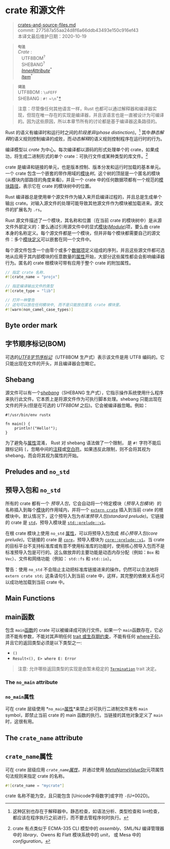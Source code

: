 # crate 和源文件

>[crates-and-source-files.md](https://github.com/rust-lang/reference/blob/master/src/crates-and-source-files.md)\
>commit: 277587a55aa24d8f6a66ddb43493e150c916ef43 \
>本译文最后维护日期：2020-10-19

> **<sup>句法</sup>**\
> _Crate_ :\
> &nbsp;&nbsp; UTF8BOM<sup>?</sup>\
> &nbsp;&nbsp; SHEBANG<sup>?</sup>\
> &nbsp;&nbsp; [_InnerAttribute_]<sup>\*</sup>\
> &nbsp;&nbsp; [_Item_]<sup>\*</sup>

> **<sup>词法</sup>**\
> UTF8BOM : `\uFEFF`\
> SHEBANG : `#!` \~`\n`<sup>\+</sup>[†](#shebang)


> 注意：尽管像任何其他语言一样，Rust 也都可以通过解释器和编译器实现，但现在唯一存在的实现是编译器，并且该语言也是一直被设计为可编译的。因为这些原因，所以本章节所有的讨论都是基于编译器这条路径的。

Rust 的语义有编译时和运行时之间的*阶段差异(phase distinction)*。[^phase-distinction] 其中*静态解释*的语义规则控制编译的成败，而*动态解释*的语义规则控制程序在运行时的行为。

编译模型以 _crate_ 为中心。每次编译都以源码的形式处理单个的 crate，如果成功，将生成二进制形式的单个 crate：可执行文件或某种类型的库文件。[^cratesourcefile]

crate 是编译和链接的单元，也是版本控制、版本分发和运行时加载的基本单元。一个 crate 包含一个嵌套的带作用域的[模块][module]*树*。这个树的顶层是一个匿名的模块(从模块内部路径的角度来看)，并且一个 crate 中的任何数据项都有一个规范的[模块路径][module path]，表示它在 crate 的模块树中的位置。

Rust 编译器总是使用单个源文件作为输入来开启编译过程的，并且总是生成单个输出 crate。对输入源文件的处理可能导致其他源文件作为模块被加载进来。源文件的扩展名为 `.rs`。

Rust 源文件描述了一个模块，其名称和位置（在当前 crate 的模块树中）是从源文件外部定义的：要么通过引用源文件中的显式[模块(_Module_)][module]项，要么由 crate 本身的名称定义。每个源文件都是一个模块，但并非每个模块都需要自己的源文件：多个[模块定义][module]可以嵌套在同一个文件中。

每个源文件包含一个由零个或多个[数据项][_Item_]定义组成的序列，并且这些源文件都可选地从应用于其内部模块的任意数量的[属性][attributes]开始，大部分这些属性都会会影响编译器行为。匿名的 crate 根模块可带有应用于整个 crate 的附加属性。

```rust
// 指定 crate 名称.
#![crate_name = "projx"]

// 指定编译输出文件的类型
#![crate_type = "lib"]

// 打开一种警告
// 这句可以放在任何模块中, 而不是只能放在匿名 crate 模块里。
#![warn(non_camel_case_types)]
```
## Byte order mark
## 字节顺序标记(BOM)

可选的[_UTF8字节序标记_][_UTF8 byte order mark_]（UTF8BOM 生产式）表示该文件是用 UTF8 编码的。它只能出现在文件的开头，并且编译器会忽略它。

## Shebang

源文件可以有一个[_shebang_]（SHEBANG 生产式），它指示操作系统使用什么程序来执行此文件。它本质上是将源文件作为可执行脚本处理。shebang 只能出现在文件的开头(但是在可选的 _UTF8BOM_ 之后)。它会被编译器忽略。例如：

<!-- ignore: tests don't like shebang -->
```rust,ignore
#!/usr/bin/env rustx

fn main() {
    println!("Hello!");
}
```

为了避免与[属性][attribute]混淆， Rust 对 shebang 语法做了一个限制， 是 `#!` 字符不能后跟标记码 `[`，忽略中间的[注释][comments]或[空白符][whitespace]。如果违反此限制，则不会将其视为 shebang，而会将其视为属性的开始。

## Preludes and `no_std`
## 预导入包和 `no_std`

所有的 crate 都有一个 *预导入包*，它会自动将一个特定模块（*预导入包模块*）的名称插入到每个[模块][module]的作用域内，并将一个 [`extern crate`] 插入到当前 crate 的根模块中。默认情况下，这个预导入包为*标准预导入包(standard prelude)*。它链接的 crate 是 [`std`]，预导入模块是 [`std::prelude::v1`]。

在根 crate 模块上使用 `no_std` [属性][attribute]，可以将预导入包改成 *核心预导入包(core prelude)*。它链接的 crate 是 [`core`]，预导入模块为 [`core::prelude::v1`]。当 crate 的目标平台不支持标准库或有意不使用标准库的功能时，使用核心预导入包而不是标准预导入包是可行的。这么做放弃的主要功能是动态内存分配（例如：`Box` 和 `Vec`）、文件和网络功能（例如： `std::fs` 和 `std::io`）。

<div class="warning">

警告：使用 `no_std` 不会阻止主动把标准库链接进来的操作。仍然可以合法地将 `extern crate std;` 这条语句引入到当前 crate 中，这样，其完整的依赖关系也可以成功地加载到当前 crate 中。

</div>

## Main Functions
## main函数

包含 `main`[函数][function]的 crate 可以被编译成可执行文件。如果一个 `main`函数存在，它必须不能有参数，不能对其声明任何 [trait 或生存期约束][trait or lifetime bounds]，不能有任何 [where子句][where clauses]，并且它的返回类型必须是以下类型之一:

* `()`
* `Result<(), E> where E: Error`
<!-- * `!` -->
<!-- * Result<!, E> where E: Error` -->

> 注意: 允许哪些返回类型的实现是由暂未稳定的 [`Termination`] trait 决定。

<!-- 如果前面这节需要更新 (从 "必须不能有参数" 开始, 同时需要修改 attributes/testing.md 文件 -->

### The `no_main` attribute
### `no_main`属性

可在 crate 层级使用 *`no_main`[属性][attribute]*来禁止对可执行二进制文件发布 `main` symbol，即禁止当前 crate 的 main 函数的执行。当链接的其他对象定义了 `main` 时，这很有用。

## The `crate_name` attribute
## `crate_name`属性

可在 crate 层级应用 *`crate_name`[属性][attribute]*，并通过使用 [_MetaNameValueStr_]元项属性句法规则来指定 crate 的名称。

```rust
#![crate_name = "mycrate"]
```

crate 名称不能为空，且只能包含 [Unicode字母数字]或字符 `-`(U+002D)。

[^phase-distinction]: 这种区别也存在于解释器中。静态检查，如语法分析、类型检查和 lint检查，都应该在程序执行之前进行，而不要去管程序何时执行。

[^cratesourcefile]: crate 有点类似于 ECMA-335 CLI 模型中的 *assembly*、SML/NJ 编译管理器中的 *library*、Owens 和 Flatt 模块系统中的 *unit*， 或 Mesa 中的 *configuration*。

[Unicode alphanumeric]: https://doc.rust-lang.org/std/primitive.char.html#method.is_alphanumeric
[_InnerAttribute_]: attributes.md
[_Item_]: items.md
[_MetaNameValueStr_]: attributes.md#meta-item-attribute-syntax
[_shebang_]: https://en.wikipedia.org/wiki/Shebang_(Unix)
[_utf8 byte order mark_]: https://en.wikipedia.org/wiki/Byte_order_mark#UTF-8
[`Termination`]: https://doc.rust-lang.org/std/process/trait.Termination.html
[`core`]: https://doc.rust-lang.org/core/index.html
[`core::prelude::v1`]: https://doc.rust-lang.org/core/prelude/index.html
[`extern crate`]: items/extern-crates.md
[`std`]: https://doc.rust-lang.org/std/index.html
[`std::prelude::v1`]: https://doc.rust-lang.org/std/prelude/index.html
[attribute]: attributes.md
[attributes]: attributes.md
[comments]: comments.md
[function]: items/functions.md
[module]: items/modules.md
[module path]: paths.md
[trait or lifetime bounds]: trait-bounds.md
[where clauses]: items/generics.md#where-clauses
[whitespace]: whitespace.md

<!-- 2020-11-3 -->
<!-- checked -->
